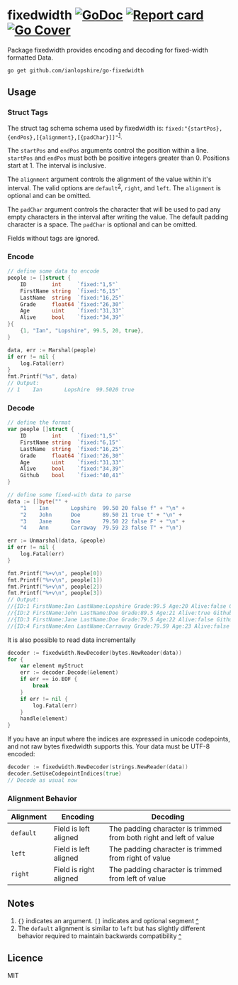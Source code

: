 # fixedwidth [![GoDoc](https://godoc.org/github.com/ianlopshire/go-fixedwidth?status.svg)](http://godoc.org/github.com/ianlopshire/go-fixedwidth) [![Report card](https://goreportcard.com/badge/github.com/ianlopshire/go-fixedwidth)](https://goreportcard.com/report/github.com/ianlopshire/go-fixedwidth) [![Go Cover](http://gocover.io/_badge/github.com/ianlopshire/go-fixedwidth)](http://gocover.io/github.com/ianlopshire/go-fixedwidth)

Package fixedwidth provides encoding and decoding for fixed-width formatted Data.

`go get github.com/ianlopshire/go-fixedwidth`

## Usage

### Struct Tags

The struct tag schema schema used by fixedwidth is: `fixed:"{startPos},{endPos},[{alignment},[{padChar}]]"`<sup id="a1">[1](#f1)</sup>.

The `startPos` and `endPos` arguments control the position within a line. `startPos` and `endPos` must both be positive integers greater than 0. Positions start at 1. The interval is inclusive. 

The `alignment` argument controls the alignment of the value within it's interval. The valid options are `default`<sup id="a2">[2](#f2)</sup>, `right`, and `left`. The `alignment` is optional and can be omitted.

The `padChar` argument controls the character that will be used to pad any empty characters in the interval after writing the value. The default padding character is a space. The `padChar` is optional and can be omitted.

Fields without tags are ignored.

### Encode
```go
// define some data to encode
people := []struct {
    ID        int     `fixed:"1,5"`
    FirstName string  `fixed:"6,15"`
    LastName  string  `fixed:"16,25"`
    Grade     float64 `fixed:"26,30"`
    Age       uint    `fixed:"31,33"`
    Alive     bool    `fixed:"34,39"`
}{
    {1, "Ian", "Lopshire", 99.5, 20, true},
}

data, err := Marshal(people)
if err != nil {
    log.Fatal(err)
}
fmt.Printf("%s", data)
// Output:
// 1    Ian       Lopshire  99.5020 true

```

### Decode
```go
// define the format
var people []struct {
    ID        int     `fixed:"1,5"`
    FirstName string  `fixed:"6,15"`
    LastName  string  `fixed:"16,25"`
    Grade     float64 `fixed:"26,30"`
    Age       uint    `fixed:"31,33"`
    Alive     bool    `fixed:"34,39"`
    Github    bool    `fixed:"40,41"`
}

// define some fixed-with data to parse
data := []byte("" +
    "1    Ian       Lopshire  99.50 20 false f" + "\n" +
    "2    John      Doe       89.50 21 true t" + "\n" +
    "3    Jane      Doe       79.50 22 false F" + "\n" +
    "4    Ann       Carraway  79.59 23 false T" + "\n")

err := Unmarshal(data, &people)
if err != nil {
    log.Fatal(err)
}

fmt.Printf("%+v\n", people[0])
fmt.Printf("%+v\n", people[1])
fmt.Printf("%+v\n", people[2])
fmt.Printf("%+v\n", people[3])
// Output:
//{ID:1 FirstName:Ian LastName:Lopshire Grade:99.5 Age:20 Alive:false Github:false}
//{ID:2 FirstName:John LastName:Doe Grade:89.5 Age:21 Alive:true Github:true}
//{ID:3 FirstName:Jane LastName:Doe Grade:79.5 Age:22 Alive:false Github:false}
//{ID:4 FirstName:Ann LastName:Carraway Grade:79.59 Age:23 Alive:false Github:true}
```

It is also possible to read data incrementally

```go
decoder := fixedwidth.NewDecoder(bytes.NewReader(data))
for {
    var element myStruct
    err := decoder.Decode(&element)
    if err == io.EOF {
        break
    }
    if err != nil {
        log.Fatal(err)
    }
    handle(element)
}
```

If you have an input where the indices are expressed in unicode codepoints, and
not raw bytes fixedwidth supports this. Your data must be UTF-8 encoded:

```go
decoder := fixedwidth.NewDecoder(strings.NewReader(data))
decoder.SetUseCodepointIndices(true)
// Decode as usual now
```

### Alignment Behavior

| Alignment | Encoding | Decoding |
| --------- | -------- | -------- |
| `default` | Field is left aligned | The padding character is trimmed from both right and left of value |
| `left` | Field is left aligned | The padding character is trimmed from right of value |
| `right` | Field is right aligned | The padding character is trimmed from left of value |

## Notes
1. <span id="f1">`{}` indicates an argument. `[]` indicates and optional segment [^](#a1)</span>
2. <span id="f2">The `default` alignment is similar to `left` but has slightly different behavior required to maintain backwards compatibility [^](#a2)</span> 

## Licence
MIT
